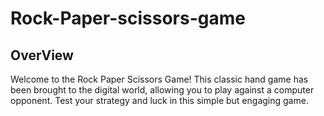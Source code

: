 # Rock-Paper-scissors-game
## OverView
Welcome to the Rock Paper Scissors Game! This classic hand game has been brought to the digital world, allowing you to play against a computer opponent. Test your strategy and luck in this simple but engaging game.
